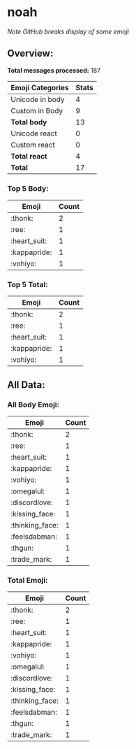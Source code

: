 # noah

*Note GitHub breaks display of some emoji*

## Overview:

**Total messages processed:** 187

Emoji Categories | Stats
-------|--------
Unicode in body | 4
Custom in Body | 9
**Total body** | 13
Unicode react | 0
Custom react | 0
**Total react** | 4
**Total** | 17

### Top 5 Body:

Emoji | Count
-------|--------
:thonk: | 2
:ree: | 1
:heart_suit: | 1
:kappapride: | 1
:vohiyo: | 1

### Top 5 Total:

Emoji | Count
-------|--------
:thonk: | 2
:ree: | 1
:heart_suit: | 1
:kappapride: | 1
:vohiyo: | 1

## All Data:

### All Body Emoji:

Emoji | Count
-------|--------
:thonk: | 2
:ree: | 1
:heart_suit: | 1
:kappapride: | 1
:vohiyo: | 1
:omegalul: | 1
:discordlove: | 1
:kissing_face: | 1
:thinking_face: | 1
:feelsdabman: | 1
:thgun: | 1
:trade_mark: | 1

### Total Emoji:

Emoji | Count
-------|--------
:thonk: | 2
:ree: | 1
:heart_suit: | 1
:kappapride: | 1
:vohiyo: | 1
:omegalul: | 1
:discordlove: | 1
:kissing_face: | 1
:thinking_face: | 1
:feelsdabman: | 1
:thgun: | 1
:trade_mark: | 1

